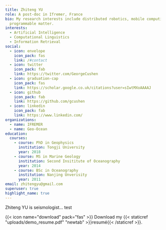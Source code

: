 ```yaml
---
title: Zhiteng YU
role: A post-doc in Ifremer, France
bio: My research interests include distributed robotics, mobile computing and
  programmable matter.
interests:
  - Artificial Intelligence
  - Computational Linguistics
  - Information Retrieval
social:
  - icon: envelope
    icon_pack: fas
    link: /#contact
  - icon: twitter
    icon_pack: fab
    link: https://twitter.com/GeorgeCushen
  - icon: graduation-cap
    icon_pack: fas
    link: https://scholar.google.co.uk/citations?user=sIwtMXoAAAAJ
  - icon: github
    icon_pack: fab
    link: https://github.com/gcushen
  - icon: linkedin
    icon_pack: fab
    link: https://www.linkedin.com/
organizations:
  - name: IFREMER
  - name: Geo-Ocean
education:
  courses:
    - course: PhD in Geophysics
      institution: Tongji University
      year: 2018
    - course: MS in Marine Geology
      institution: Second Insititute of Oceanography
      year: 2014
    - course: BSc in Oceanography
      institution: Nanjing Unverisity
      year: 2011
email: zhitengyu@gmail.com
superuser: true
highlight_name: true
---
```


Zhiteng YU is seismologist... test

{{< icon name="download" pack="fas" >}} Download my {{< staticref "uploads/demo_resume.pdf" "newtab" >}}resumé{{< /staticref >}}.
